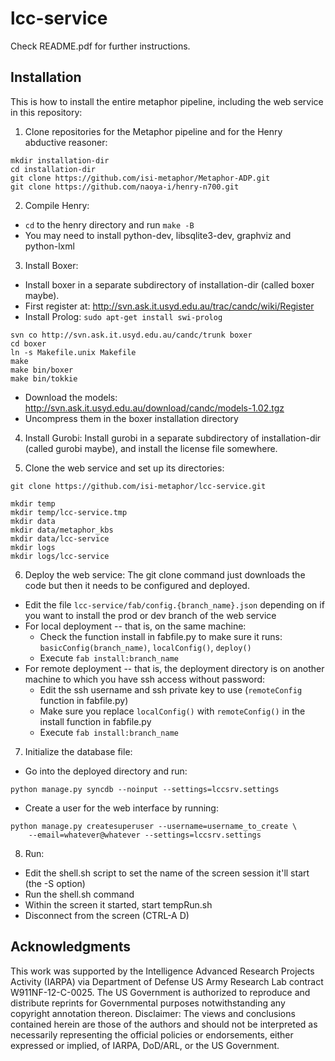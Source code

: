 # lcc-service

Check README.pdf for further instructions.

## Installation

This is how to install the entire metaphor pipeline, including the web
service in this repository:

1. Clone repositories for the Metaphor pipeline and for the Henry
abductive reasoner:
```
mkdir installation-dir
cd installation-dir
git clone https://github.com/isi-metaphor/Metaphor-ADP.git
git clone https://github.com/naoya-i/henry-n700.git
```

2. Compile Henry:
- `cd` to the henry directory and run `make -B`
- You may need to install python-dev, libsqlite3-dev, graphviz and python-lxml

3. Install Boxer:
- Install boxer in a separate subdirectory of installation-dir (called
  boxer maybe).
- First register at: http://svn.ask.it.usyd.edu.au/trac/candc/wiki/Register
- Install Prolog: `sudo apt-get install swi-prolog`
```
svn co http://svn.ask.it.usyd.edu.au/candc/trunk boxer
cd boxer
ln -s Makefile.unix Makefile
make
make bin/boxer
make bin/tokkie
```
- Download the models: http://svn.ask.it.usyd.edu.au/download/candc/models-1.02.tgz
- Uncompress them in the boxer installation directory

4. Install Gurobi: Install gurobi in a separate subdirectory of
installation-dir (called gurobi maybe), and install the license file
somewhere.

5. Clone the web service and set up its directories:

```
git clone https://github.com/isi-metaphor/lcc-service.git

mkdir temp
mkdir temp/lcc-service.tmp
mkdir data
mkdir data/metaphor_kbs
mkdir data/lcc-service
mkdir logs
mkdir logs/lcc-service
```

6. Deploy the web service: The git clone command just downloads the code
but then it needs to be configured and deployed.

- Edit the file `lcc-service/fab/config.{branch_name}.json` depending on if
  you want to install the prod or dev branch of the web service
- For local deployment -- that is, on the same machine:
  - Check the function install in fabfile.py to make sure it runs:
    `basicConfig(branch_name)`, `localConfig()`, `deploy()`
  - Execute `fab install:branch_name`
- For remote deployment -- that is, the deployment directory is on another
  machine to which you have ssh access without password:
  - Edit the ssh username and ssh private key to use (`remoteConfig` function
    in fabfile.py)
  - Make sure you replace `localConfig()` with `remoteConfig()` in the install
    function in fabfile.py
  - Execute `fab install:branch_name`

7. Initialize the database file:
- Go into the deployed directory and run: 
```
python manage.py syncdb --noinput --settings=lccsrv.settings
```
- Create a user for the web interface by running:
```
python manage.py createsuperuser --username=username_to_create \
    --email=whatever@whatever --settings=lccsrv.settings
```

8. Run:
- Edit the shell.sh script to set the name of the screen session it'll start
  (the -S option)
- Run the shell.sh command
- Within the screen it started, start tempRun.sh
- Disconnect from the screen (CTRL-A D)

## Acknowledgments

This work was supported by the Intelligence Advanced Research Projects
Activity (IARPA) via Department of Defense US Army Research Lab contract
W911NF-12-C-0025. The US Government is authorized to reproduce and
distribute reprints for Governmental purposes notwithstanding any
copyright annotation thereon. Disclaimer: The views and conclusions
contained herein are those of the authors and should not be interpreted
as necessarily representing the official policies or endorsements,
either expressed or implied, of IARPA, DoD/ARL, or the US Government.
